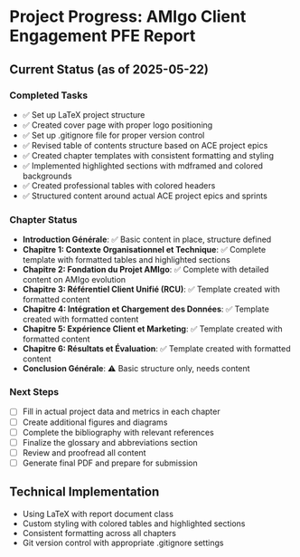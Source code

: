 # Project Progress: AMIgo Client Engagement PFE Report

## Current Status (as of 2025-05-22)

### Completed Tasks
- ✅ Set up LaTeX project structure
- ✅ Created cover page with proper logo positioning
- ✅ Set up .gitignore file for proper version control
- ✅ Revised table of contents structure based on ACE project epics
- ✅ Created chapter templates with consistent formatting and styling
- ✅ Implemented highlighted sections with mdframed and colored backgrounds
- ✅ Created professional tables with colored headers
- ✅ Structured content around actual ACE project epics and sprints

### Chapter Status
- **Introduction Générale**: ✅ Basic content in place, structure defined
- **Chapitre 1: Contexte Organisationnel et Technique**: ✅ Complete template with formatted tables and highlighted sections
- **Chapitre 2: Fondation du Projet AMIgo**: ✅ Complete with detailed content on AMIgo evolution
- **Chapitre 3: Référentiel Client Unifié (RCU)**: ✅ Template created with formatted content
- **Chapitre 4: Intégration et Chargement des Données**: ✅ Template created with formatted content
- **Chapitre 5: Expérience Client et Marketing**: ✅ Template created with formatted content
- **Chapitre 6: Résultats et Évaluation**: ✅ Template created with formatted content
- **Conclusion Générale**: ⚠️ Basic structure only, needs content

### Next Steps
- [ ] Fill in actual project data and metrics in each chapter
- [ ] Create additional figures and diagrams
- [ ] Complete the bibliography with relevant references
- [ ] Finalize the glossary and abbreviations section
- [ ] Review and proofread all content
- [ ] Generate final PDF and prepare for submission

## Technical Implementation
- Using LaTeX with report document class
- Custom styling with colored tables and highlighted sections
- Consistent formatting across all chapters
- Git version control with appropriate .gitignore settings
